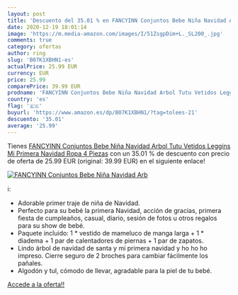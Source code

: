 ```yaml
---
layout: post
title: 'Descuento del 35.01 % en FANCYINN Conjuntos Bebe Niña Navidad Arb'
date: 2020-12-19 18:01:14
image: 'https://m.media-amazon.com/images/I/51ZsgpDim+L._SL200_.jpg'
comments: true
category: ofertas
author: ring
slug: 'B07K1XBHN1-es'
actualPrice: 25.99 EUR
currency: EUR
price: 25.99
comparePrice: 39.99 EUR
prodname: 'FANCYINN Conjuntos Bebe Niña Navidad Arbol Tutu Vetidos Leggins Mi Primera Navidad Ropa 4 Piezas'
country: 'es'
flag: '🇪🇸'
buyurl: 'https://www.amazon.es/dp/B07K1XBHN1/?tag=tolees-21'
descuento: '35.01'
average: '25.99'
---
```


Tienes [FANCYINN Conjuntos Bebe Niña Navidad Arbol Tutu Vetidos Leggins Mi Primera Navidad Ropa 4 Piezas](https://www.amazon.es/dp/B07K1XBHN1/?tag=tolees-21) con un 35.01 % de descuento con precio de oferta de 25.99 EUR (original: 39.99 EUR) en el siguiente enlace!

[![FANCYINN Conjuntos Bebe Niña Navidad Arb](https://m.media-amazon.com/images/I/51ZsgpDim+L._SL200_.jpg)](https://www.amazon.es/dp/B07K1XBHN1/?tag=tolees-21)

ℹ️:

- Adorable primer traje de niña de Navidad.
- Perfecto para su bebé la primera Navidad, acción de gracias, primera fiesta de cumpleaños, casual, diario, sesión de fotos u otros regalos para su show de bebé.
- Paquete incluido: 1 * vestido de mameluco de manga larga + 1 * diadema + 1 par de calentadores de piernas + 1 par de zapatos.
- Lindo árbol de navidad de santa y mi primera navidad y ho ho ho impreso. Cierre seguro de 2 broches para cambiar fácilmente los pañales.
- Algodón y tul, cómodo de llevar, agradable para la piel de tu bebé.

[Accede a la oferta!!](https://www.amazon.es/dp/B07K1XBHN1/?tag=tolees-21)
